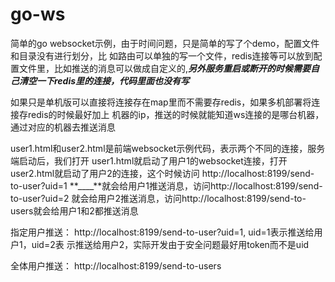 # go-ws
简单的go websocket示例，由于时间问题，只是简单的写了个demo，配置文件和目录没有进行划分，比 如路由可以单独的写一个文件，redis连接等可以放到配置文件里，比如推送的消息可以做成自定义的,**_另外服务重启或断开的时候需要自己清空一下redis里的连接，代码里面也没有写_**

如果只是单机版可以直接将连接存在map里而不需要存redis，如果多机部署将连接存redis的时候最好加上 机器的ip，推送的时候就能知道ws连接的是哪台机器，通过对应的机器去推送消息

user1.html和user2.html是前端websocket示例代码，表示两个不同的连接，服务端启动后，我们打开 user1.html就启动了用户1的websocket连接，打开user2.html就启动了用户2的连接，这个时候访问 http://localhost:8199/send-to-user?uid=1 **____**就会给用户1推送消息，访问http://localhost:8199/send-to-user?uid=2 就会给用户2推送消息，访问http://localhost:8199/send-to-users就会给用户1和2都推送消息

指定用户推送： http://localhost:8199/send-to-user?uid=1, uid=1表示推送给用户1，uid=2表 示推送给用户2，实际开发由于安全问题最好用token而不是uid

全体用户推送： http://localhost:8199/send-to-users
